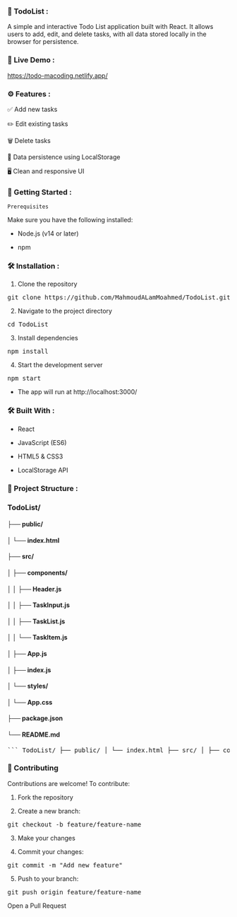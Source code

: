 ### 📝 TodoList :
A simple and interactive Todo List application built with React. It allows users to add, edit, and delete tasks, with all data stored locally in the browser for persistence.


### 🔗 Live Demo :
https://todo-macoding.netlify.app/

### ⚙️ Features :

✅ Add new tasks

✏️ Edit existing tasks

🗑️ Delete tasks

💾 Data persistence using LocalStorage

🖥️ Clean and responsive UI


### 🚀 Getting Started :

`Prerequisites`

Make sure you have the following installed:

- Node.js (v14 or later)

- npm


### 🛠️ Installation :

1. Clone the repository
<pre lang="markdown">git clone https://github.com/MahmoudALamMoahmed/TodoList.git</pre>

2. Navigate to the project directory

<pre lang="markdown">cd TodoList</pre>

3. Install dependencies

<pre lang="markdown">npm install</pre>

4. Start the development server

<pre lang="markdown">npm start</pre>

- The app will run at http://localhost:3000/


### 🛠️ Built With :

- React

- JavaScript (ES6)

- HTML5 & CSS3

- LocalStorage API


### 📁 Project Structure :

### TodoList/
#### ├── public/
#### │   └── index.html
#### ├── src/
#### │   ├── components/
#### │   │   ├── Header.js
#### │   │   ├── TaskInput.js
#### │   │   ├── TaskList.js
#### │   │   └── TaskItem.js
#### │   ├── App.js
#### │   ├── index.js
#### │   └── styles/
#### │       └── App.css
#### ├── package.json
#### └── README.md

<pre>``` TodoList/ ├── public/ │ └── index.html ├── src/ │ ├── components/ │ │ ├── Header.js │ │ ├── TaskInput.js │ │ ├── TaskList.js │ │ └── TaskItem.js │ ├── App.js │ ├── index.js │ └── styles/ │ └── App.css ├── package.json └── README.md ```</pre>

### 🤝 Contributing

Contributions are welcome! To contribute:

1. Fork the repository

2. Create a new branch:

<pre lang="markdown">git checkout -b feature/feature-name</pre>

3. Make your changes

4. Commit your changes:

<pre lang="markdown">git commit -m "Add new feature"</pre>

5. Push to your branch:

<pre lang="markdown">git push origin feature/feature-name</pre>

Open a Pull Request
